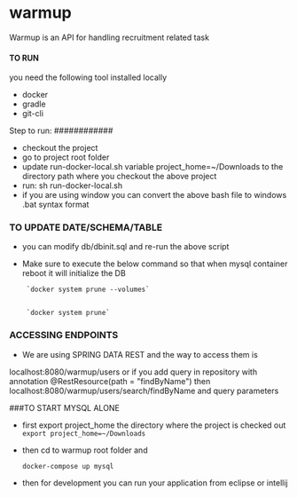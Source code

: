 # warmup 

Warmup is an API for handling recruitment related task

#### TO RUN
you need the following tool installed locally

* docker
* gradle
* git-cli

Step to run:
############
* checkout the project
* go to project root folder
* update run-docker-local.sh variable
   project_home=~/Downloads to the directory path where you checkout the above project
* run:
   sh run-docker-local.sh
* if you are using window you can convert the above bash file to windows .bat syntax
 format
 
 
 ### TO UPDATE DATE/SCHEMA/TABLE
 * you can modify db/dbinit.sql and re-run the above script
 * Make sure to execute the below command so that when mysql container reboot it will initialize the DB
 
 
 		`docker system prune --volumes`
 	
    		
    	`docker system prune`
    	
  ### ACCESSING ENDPOINTS
  
  * We are using SPRING DATA REST and the way to access them is
  
  localhost:8080/warmup/users or if you add query in repository with annotation @RestResource(path = "findByName")
  then localhost:8080/warmup/users/search/findByName and query parameters
  
  ###TO START MYSQL ALONE
  * first export project_home the directory where the project is checked out
    `export project_home=~/Downloads`
    
  * then cd to warmup root folder and 
  
  	`docker-compose up mysql`
  	
  * then for development you can run your application from eclipse or intellij
  
